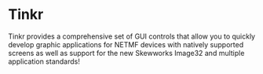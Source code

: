 Tinkr
=====

Tinkr provides a comprehensive set of GUI controls that allow you to quickly develop graphic applications for NETMF devices with natively supported screens as well as support for the new Skewworks Image32 and multiple application standards!
